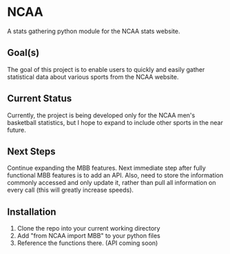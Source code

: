 # NCAA
A stats gathering python module for the NCAA stats website.

## Goal(s)
The goal of this project is to enable users to quickly and easily gather statistical data about various sports from the NCAA website.

## Current Status
Currently, the project is being developed only for the NCAA men's basketball statistics, but I hope to expand to include other sports in the near future.

## Next Steps
Continue expanding the MBB features. Next immediate step after fully functional MBB features is to add an API. Also, need to store the information commonly accessed and only update it, rather than pull all information on every call (this will greatly increase speeds).


## Installation
1. Clone the repo into your current working directory
2. Add "from NCAA import MBB" to your python files
3. Reference the functions there. (API coming soon)
